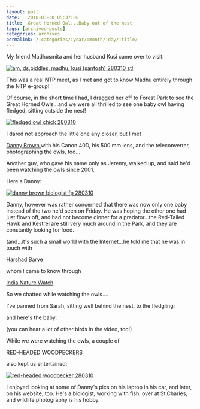 ```yaml
---
layout: post
date:	2010-03-30 05:37:00
title:  Great Horned Owl...Baby out of the nest
tags: [archived-posts]
categories: archives
permalink: /:categories/:year/:month/:day/:title/
---
```

My friend Madhusmita and her husband Kusi came over to visit:


<a href="http://s967.photobucket.com/albums/ae160/pedoral/?action=view&amp;current=IMG_3205.jpg" target="_blank"><img src="http://i967.photobucket.com/albums/ae160/pedoral/IMG_3205.jpg" border="0" alt="am, ds,biddles, madhu, kusi (santosh) 280310 stl"></a>

This was a real NTP meet, as I met and got to know Madhu entirely through the NTP e-group!

Of course, in the short time I had, I dragged her off to Forest Park to see the Great Horned Owls...and we were all thrilled to see one baby owl having fledged, sitting outside the nest!

<a href="http://s967.photobucket.com/albums/ae160/pedoral/?action=view&amp;current=IMG_3220.jpg" target="_blank"><img src="http://i967.photobucket.com/albums/ae160/pedoral/IMG_3220.jpg" border="0" alt="fledged owl chick 280310"></a>

<lj-cut text="the baby steps out">


I dared not approach the little one any closer, but I met 

<a href="http://www.dannybrownphotography.com/"> Danny Brown </a> with his Canon 40D, his 500 mm lens, and the teleconverter, photographing the owls, too...

Another guy, who gave his name only as Jeremy, walked up, and said he'd been watching the owls since 2001. 

Here's Danny:

<a href="http://s967.photobucket.com/albums/ae160/pedoral/?action=view&amp;current=IMG_3217.jpg" target="_blank"><img src="http://i967.photobucket.com/albums/ae160/pedoral/IMG_3217.jpg" border="0" alt="danny brown biologist fp 280310"></a>


Danny, however was rather concerned that there was now only one baby instead of the two he'd seen on Friday. He was hoping the other one had just flown off, and had not become dinner for a predator...the Red-Tailed Hawk and Kestrel are still very much around in the Park, and they are constantly looking for food.

(and...it's such a small world with the Internet...he told me that he was in touch with 

<a href="http://www.tigersofindia.net/"> Harshad Barve </a>

 whom I came to know through 

<a href="http://www.indianaturewatch.net"> India Nature Watch </a>

So we chatted while watching the owls....


I've panned from Sarah, sitting well behind the nest, to the fledgling:

<lj-embed id="259"/>


and here's the baby:


<lj-embed id="260"/>

(you can hear a lot of other birds in the video, too!)

</lj-cut>


While we were watching the owls, a couple of 

RED-HEADED WOODPECKERS

also kept us entertained:

<a href="http://s967.photobucket.com/albums/ae160/pedoral/?action=view&amp;current=IMG_3210.jpg" target="_blank"><img src="http://i967.photobucket.com/albums/ae160/pedoral/IMG_3210.jpg" border="0" alt="red-headed woodpecker 280310"></a>

I enjoyed looking at some of Danny's pics on his laptop in his car, and later, on his website, too. He's a biologist, working with fish, over at St.Charles, and wildlife photography is his hobby.
